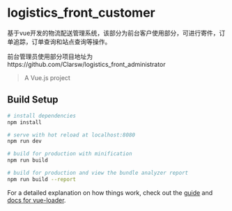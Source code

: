 # logistics_front_customer

基于vue开发的物流配送管理系统，该部分为前台客户使用部分，可进行寄件，订单追踪，订单查询和站点查询等操作。

前台管理员使用部分项目地址为https://github.com/Clarsw/logistics_front_administrator

> A Vue.js project

## Build Setup

``` bash
# install dependencies
npm install

# serve with hot reload at localhost:8080
npm run dev

# build for production with minification
npm run build

# build for production and view the bundle analyzer report
npm run build --report
```

For a detailed explanation on how things work, check out the [guide](http://vuejs-templates.github.io/webpack/) and [docs for vue-loader](http://vuejs.github.io/vue-loader).
